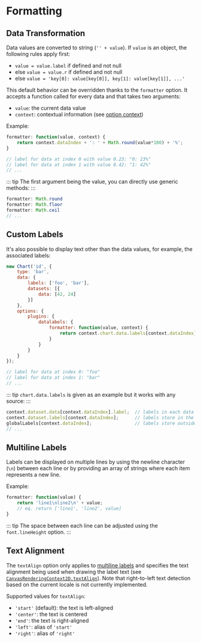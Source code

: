# Formatting

## Data Transformation

Data values are converted to string (`'' + value`). If `value` is an object, the following rules apply first:

- `value = value.label` if defined and not null
- else `value = value.r` if defined and not null
- else `value = 'key[0]: value[key[0]], key[1]: value[key[1]], ...'`

This default behavior can be overridden thanks to the `formatter` option. It accepts a function called for every data and that takes two arguments:

- `value`: the current data value
- `context`: contextual information (see [option context](options.md#option-context))

Example:

```javascript
formatter: function(value, context) {
    return context.dataIndex + ': ' + Math.round(value*100) + '%';
}

// label for data at index 0 with value 0.23: "0: 23%"
// label for data at index 1 with value 0.42: "1: 42%"
// ...
```

::: tip
The first argument being the value, you can directly use generic methods:
:::

```javascript
formatter: Math.round
formatter: Math.floor
formatter: Math.ceil
// ...
```

## Custom Labels

It's also possible to display text other than the data values, for example, the associated labels:

```javascript
new Chart('id', {
    type: 'bar',
    data: {
        labels: ['foo', 'bar'],
        datasets: [{
            data: [42, 24]
        }]
    },
    options: {
        plugins: {
            datalabels: {
                formatter: function(value, context) {
                    return context.chart.data.labels[context.dataIndex];
                }
            }
        }
    }
});

// label for data at index 0: "foo"
// label for data at index 1: "bar"
// ...
```

::: tip
`chart.data.labels` is given as an example but it works with any source:
:::

```javascript
context.dataset.data[context.dataIndex].label;  // labels in each data object
context.dataset.labels[context.dataIndex];      // labels store in the dataset
globalLabels[context.dataIndex];                // labels store outside the chart
// ...
```

## Multiline Labels

Labels can be displayed on multiple lines by using the newline character (`\n`) between each line or by providing an array of strings where each item represents a new line.

Example:

```javascript
formatter: function(value) {
    return 'line1\nline2\n' + value;
    // eq. return ['line1', 'line2', value]
}
```

::: tip
The space between each line can be adjusted using the `font.lineHeight` option.
:::

## Text Alignment

The `textAlign` option only applies to [multiline labels](#multiline-labels) and specifies the text alignment being used when drawing the label text (see [`CanvasRenderingContext2D.textAlign`](https://developer.mozilla.org/en-US/docs/Web/API/CanvasRenderingContext2D/textAlign)). Note that  right-to-left text detection based on the current locale is not currently implemented.

Supported values for `textAlign`:

- `'start'` (default): the text is left-aligned
- `'center'`: the text is centered
- `'end'`: the text is right-aligned
- `'left'`: alias of `'start'`
- `'right'`: alias of `'right'`

